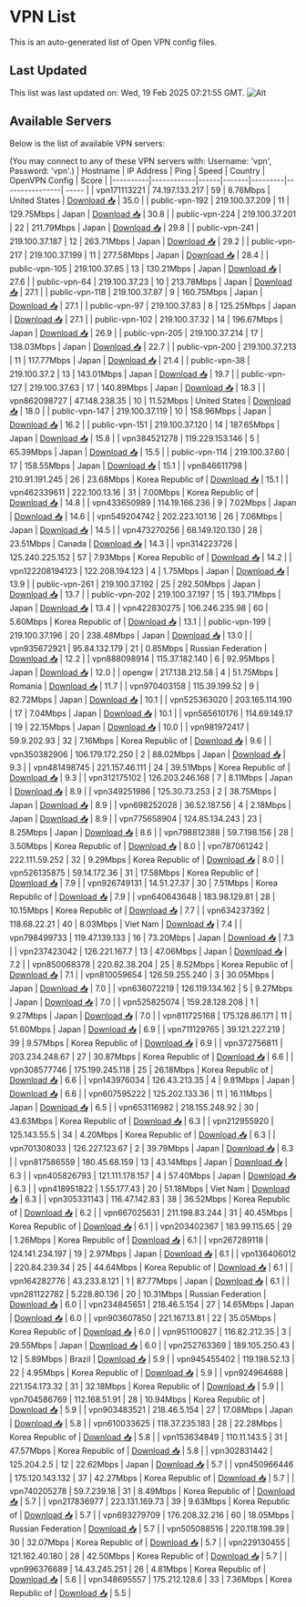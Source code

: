# VPN List

This is an auto-generated list of Open VPN config files.

## Last Updated

This list was last updated on: Wed, 19 Feb 2025 07:21:55 GMT.
![Alt](https://repobeats.axiom.co/api/embed/186b98318ef1479477931607c1ad7d823f12451f.svg "Repobeats analytics image")

## Available Servers

Below is the list of available VPN servers:

(You may connect to any of these VPN servers with: Username: 'vpn', Password: 'vpn'.)
| Hostname | IP Address | Ping | Speed | Country | OpenVPN Config | Score |
|----------|------------|------|-------|---------|----------------| ----- |
| vpn171113221 | 74.197.133.217 | 59 | 8.76Mbps | United States | [Download 📥](./configs/server_0_US.ovpn) | 35.0 |
| public-vpn-192 | 219.100.37.209 | 11 | 129.75Mbps | Japan | [Download 📥](./configs/server_1_JP.ovpn) | 30.8 |
| public-vpn-224 | 219.100.37.201 | 22 | 211.79Mbps | Japan | [Download 📥](./configs/server_2_JP.ovpn) | 29.8 |
| public-vpn-241 | 219.100.37.187 | 12 | 263.71Mbps | Japan | [Download 📥](./configs/server_3_JP.ovpn) | 29.2 |
| public-vpn-217 | 219.100.37.199 | 11 | 277.58Mbps | Japan | [Download 📥](./configs/server_4_JP.ovpn) | 28.4 |
| public-vpn-105 | 219.100.37.85 | 13 | 130.21Mbps | Japan | [Download 📥](./configs/server_5_JP.ovpn) | 27.6 |
| public-vpn-64 | 219.100.37.23 | 10 | 213.78Mbps | Japan | [Download 📥](./configs/server_6_JP.ovpn) | 27.1 |
| public-vpn-118 | 219.100.37.87 | 9 | 160.75Mbps | Japan | [Download 📥](./configs/server_7_JP.ovpn) | 27.1 |
| public-vpn-97 | 219.100.37.83 | 8 | 125.25Mbps | Japan | [Download 📥](./configs/server_8_JP.ovpn) | 27.1 |
| public-vpn-102 | 219.100.37.32 | 14 | 196.67Mbps | Japan | [Download 📥](./configs/server_9_JP.ovpn) | 26.9 |
| public-vpn-205 | 219.100.37.214 | 17 | 138.03Mbps | Japan | [Download 📥](./configs/server_10_JP.ovpn) | 22.7 |
| public-vpn-200 | 219.100.37.213 | 11 | 117.77Mbps | Japan | [Download 📥](./configs/server_11_JP.ovpn) | 21.4 |
| public-vpn-38 | 219.100.37.2 | 13 | 143.01Mbps | Japan | [Download 📥](./configs/server_12_JP.ovpn) | 19.7 |
| public-vpn-127 | 219.100.37.63 | 17 | 140.89Mbps | Japan | [Download 📥](./configs/server_13_JP.ovpn) | 18.3 |
| vpn862098727 | 47.148.238.35 | 10 | 11.52Mbps | United States | [Download 📥](./configs/server_14_US.ovpn) | 18.0 |
| public-vpn-147 | 219.100.37.119 | 10 | 158.96Mbps | Japan | [Download 📥](./configs/server_15_JP.ovpn) | 16.2 |
| public-vpn-151 | 219.100.37.120 | 14 | 187.65Mbps | Japan | [Download 📥](./configs/server_16_JP.ovpn) | 15.8 |
| vpn384521278 | 119.229.153.146 | 5 | 65.39Mbps | Japan | [Download 📥](./configs/server_17_JP.ovpn) | 15.5 |
| public-vpn-114 | 219.100.37.60 | 17 | 158.55Mbps | Japan | [Download 📥](./configs/server_18_JP.ovpn) | 15.1 |
| vpn846611798 | 210.91.191.245 | 26 | 23.68Mbps | Korea Republic of | [Download 📥](./configs/server_19_KR.ovpn) | 15.1 |
| vpn462339611 | 222.100.13.16 | 31 | 7.00Mbps | Korea Republic of | [Download 📥](./configs/server_20_KR.ovpn) | 14.8 |
| vpn433650989 | 114.19.166.236 | 9 | 7.02Mbps | Japan | [Download 📥](./configs/server_21_JP.ovpn) | 14.6 |
| vpn549204742 | 202.223.101.16 | 26 | 7.06Mbps | Japan | [Download 📥](./configs/server_22_JP.ovpn) | 14.5 |
| vpn473270256 | 68.149.120.130 | 28 | 23.51Mbps | Canada | [Download 📥](./configs/server_23_CA.ovpn) | 14.3 |
| vpn314223726 | 125.240.225.152 | 57 | 7.93Mbps | Korea Republic of | [Download 📥](./configs/server_24_KR.ovpn) | 14.2 |
| vpn122208194123 | 122.208.194.123 | 4 | 1.75Mbps | Japan | [Download 📥](./configs/server_25_JP.ovpn) | 13.9 |
| public-vpn-261 | 219.100.37.192 | 25 | 292.50Mbps | Japan | [Download 📥](./configs/server_26_JP.ovpn) | 13.7 |
| public-vpn-202 | 219.100.37.197 | 15 | 193.71Mbps | Japan | [Download 📥](./configs/server_27_JP.ovpn) | 13.4 |
| vpn422830275 | 106.246.235.98 | 60 | 5.60Mbps | Korea Republic of | [Download 📥](./configs/server_28_KR.ovpn) | 13.1 |
| public-vpn-199 | 219.100.37.196 | 20 | 238.48Mbps | Japan | [Download 📥](./configs/server_29_JP.ovpn) | 13.0 |
| vpn935672921 | 95.84.132.179 | 21 | 0.85Mbps | Russian Federation | [Download 📥](./configs/server_30_RU.ovpn) | 12.2 |
| vpn888098914 | 115.37.182.140 | 6 | 92.95Mbps | Japan | [Download 📥](./configs/server_31_JP.ovpn) | 12.0 |
| opengw | 217.138.212.58 | 4 | 51.75Mbps | Romania | [Download 📥](./configs/server_32_RO.ovpn) | 11.7 |
| vpn970403158 | 115.39.199.52 | 9 | 82.72Mbps | Japan | [Download 📥](./configs/server_33_JP.ovpn) | 10.1 |
| vpn525363020 | 203.165.114.190 | 17 | 7.04Mbps | Japan | [Download 📥](./configs/server_34_JP.ovpn) | 10.1 |
| vpn565610176 | 114.69.149.17 | 19 | 22.15Mbps | Japan | [Download 📥](./configs/server_35_JP.ovpn) | 10.0 |
| vpn981972417 | 59.9.202.93 | 32 | 7.16Mbps | Korea Republic of | [Download 📥](./configs/server_36_KR.ovpn) | 9.6 |
| vpn350382906 | 106.179.172.250 | 2 | 88.02Mbps | Japan | [Download 📥](./configs/server_37_JP.ovpn) | 9.3 |
| vpn481498745 | 221.157.46.111 | 24 | 39.51Mbps | Korea Republic of | [Download 📥](./configs/server_38_KR.ovpn) | 9.3 |
| vpn312175102 | 126.203.246.168 | 7 | 8.11Mbps | Japan | [Download 📥](./configs/server_39_JP.ovpn) | 8.9 |
| vpn349251986 | 125.30.73.253 | 2 | 38.75Mbps | Japan | [Download 📥](./configs/server_40_JP.ovpn) | 8.9 |
| vpn698252028 | 36.52.187.56 | 4 | 2.18Mbps | Japan | [Download 📥](./configs/server_41_JP.ovpn) | 8.9 |
| vpn775658904 | 124.85.134.243 | 23 | 8.25Mbps | Japan | [Download 📥](./configs/server_42_JP.ovpn) | 8.6 |
| vpn798812388 | 59.7.198.156 | 28 | 3.50Mbps | Korea Republic of | [Download 📥](./configs/server_43_KR.ovpn) | 8.0 |
| vpn787061242 | 222.111.59.252 | 32 | 9.29Mbps | Korea Republic of | [Download 📥](./configs/server_44_KR.ovpn) | 8.0 |
| vpn526135875 | 59.14.172.36 | 31 | 17.58Mbps | Korea Republic of | [Download 📥](./configs/server_45_KR.ovpn) | 7.9 |
| vpn926749131 | 14.51.27.37 | 30 | 7.51Mbps | Korea Republic of | [Download 📥](./configs/server_46_KR.ovpn) | 7.9 |
| vpn640643648 | 183.98.129.81 | 28 | 10.15Mbps | Korea Republic of | [Download 📥](./configs/server_47_KR.ovpn) | 7.7 |
| vpn634237392 | 118.68.22.21 | 40 | 8.03Mbps | Viet Nam | [Download 📥](./configs/server_48_VN.ovpn) | 7.4 |
| vpn798499733 | 119.47.139.133 | 16 | 73.20Mbps | Japan | [Download 📥](./configs/server_49_JP.ovpn) | 7.3 |
| vpn237423042 | 126.221.167.7 | 13 | 47.06Mbps | Japan | [Download 📥](./configs/server_50_JP.ovpn) | 7.2 |
| vpn850068378 | 220.82.38.204 | 25 | 8.52Mbps | Korea Republic of | [Download 📥](./configs/server_51_KR.ovpn) | 7.1 |
| vpn810059654 | 126.59.255.240 | 3 | 30.05Mbps | Japan | [Download 📥](./configs/server_52_JP.ovpn) | 7.0 |
| vpn636072219 | 126.119.134.162 | 5 | 9.27Mbps | Japan | [Download 📥](./configs/server_53_JP.ovpn) | 7.0 |
| vpn525825074 | 159.28.128.208 | 1 | 9.27Mbps | Japan | [Download 📥](./configs/server_54_JP.ovpn) | 7.0 |
| vpn811725168 | 175.128.86.171 | 11 | 51.60Mbps | Japan | [Download 📥](./configs/server_55_JP.ovpn) | 6.9 |
| vpn711129765 | 39.121.227.219 | 39 | 9.57Mbps | Korea Republic of | [Download 📥](./configs/server_56_KR.ovpn) | 6.9 |
| vpn372756811 | 203.234.248.67 | 27 | 30.87Mbps | Korea Republic of | [Download 📥](./configs/server_57_KR.ovpn) | 6.6 |
| vpn308577746 | 175.199.245.118 | 25 | 26.18Mbps | Korea Republic of | [Download 📥](./configs/server_58_KR.ovpn) | 6.6 |
| vpn143976034 | 126.43.213.35 | 4 | 9.81Mbps | Japan | [Download 📥](./configs/server_59_JP.ovpn) | 6.6 |
| vpn607595222 | 125.202.133.36 | 11 | 16.11Mbps | Japan | [Download 📥](./configs/server_60_JP.ovpn) | 6.5 |
| vpn653116982 | 218.155.248.92 | 30 | 43.63Mbps | Korea Republic of | [Download 📥](./configs/server_61_KR.ovpn) | 6.3 |
| vpn212955920 | 125.143.55.5 | 34 | 4.20Mbps | Korea Republic of | [Download 📥](./configs/server_62_KR.ovpn) | 6.3 |
| vpn701308033 | 126.227.123.67 | 2 | 39.79Mbps | Japan | [Download 📥](./configs/server_63_JP.ovpn) | 6.3 |
| vpn817586559 | 180.45.68.159 | 13 | 43.14Mbps | Japan | [Download 📥](./configs/server_64_JP.ovpn) | 6.3 |
| vpn405826793 | 121.111.178.157 | 4 | 57.40Mbps | Japan | [Download 📥](./configs/server_65_JP.ovpn) | 6.3 |
| vpn418951822 | 1.55.177.43 | 20 | 51.18Mbps | Viet Nam | [Download 📥](./configs/server_66_VN.ovpn) | 6.3 |
| vpn305331143 | 116.47.142.83 | 38 | 36.52Mbps | Korea Republic of | [Download 📥](./configs/server_67_KR.ovpn) | 6.2 |
| vpn667025631 | 211.198.83.244 | 31 | 40.45Mbps | Korea Republic of | [Download 📥](./configs/server_68_KR.ovpn) | 6.1 |
| vpn203402367 | 183.99.115.65 | 29 | 1.26Mbps | Korea Republic of | [Download 📥](./configs/server_69_KR.ovpn) | 6.1 |
| vpn267289118 | 124.141.234.197 | 19 | 2.97Mbps | Japan | [Download 📥](./configs/server_70_JP.ovpn) | 6.1 |
| vpn136406012 | 220.84.239.34 | 25 | 44.64Mbps | Korea Republic of | [Download 📥](./configs/server_71_KR.ovpn) | 6.1 |
| vpn164282776 | 43.233.8.121 | 1 | 87.77Mbps | Japan | [Download 📥](./configs/server_72_JP.ovpn) | 6.1 |
| vpn281122782 | 5.228.80.136 | 20 | 10.31Mbps | Russian Federation | [Download 📥](./configs/server_73_RU.ovpn) | 6.0 |
| vpn234845651 | 218.46.5.154 | 27 | 14.65Mbps | Japan | [Download 📥](./configs/server_74_JP.ovpn) | 6.0 |
| vpn903607850 | 221.167.13.81 | 22 | 35.05Mbps | Korea Republic of | [Download 📥](./configs/server_75_KR.ovpn) | 6.0 |
| vpn951100827 | 116.82.212.35 | 3 | 29.55Mbps | Japan | [Download 📥](./configs/server_76_JP.ovpn) | 6.0 |
| vpn252763369 | 189.105.250.43 | 12 | 5.89Mbps | Brazil | [Download 📥](./configs/server_77_BR.ovpn) | 5.9 |
| vpn945455402 | 119.198.52.13 | 22 | 4.95Mbps | Korea Republic of | [Download 📥](./configs/server_78_KR.ovpn) | 5.9 |
| vpn924964688 | 221.154.173.32 | 31 | 32.18Mbps | Korea Republic of | [Download 📥](./configs/server_79_KR.ovpn) | 5.9 |
| vpn704586769 | 112.168.51.91 | 28 | 10.94Mbps | Korea Republic of | [Download 📥](./configs/server_80_KR.ovpn) | 5.9 |
| vpn903483521 | 218.46.5.154 | 27 | 17.08Mbps | Japan | [Download 📥](./configs/server_81_JP.ovpn) | 5.8 |
| vpn610033625 | 118.37.235.183 | 28 | 22.28Mbps | Korea Republic of | [Download 📥](./configs/server_82_KR.ovpn) | 5.8 |
| vpn153634849 | 110.11.143.5 | 31 | 47.57Mbps | Korea Republic of | [Download 📥](./configs/server_83_KR.ovpn) | 5.8 |
| vpn302831442 | 125.204.2.5 | 12 | 22.62Mbps | Japan | [Download 📥](./configs/server_84_JP.ovpn) | 5.7 |
| vpn450966446 | 175.120.143.132 | 37 | 42.27Mbps | Korea Republic of | [Download 📥](./configs/server_85_KR.ovpn) | 5.7 |
| vpn740205278 | 59.7.239.18 | 31 | 8.49Mbps | Korea Republic of | [Download 📥](./configs/server_86_KR.ovpn) | 5.7 |
| vpn217836977 | 223.131.169.73 | 39 | 9.63Mbps | Korea Republic of | [Download 📥](./configs/server_87_KR.ovpn) | 5.7 |
| vpn693279709 | 176.208.32.216 | 60 | 18.05Mbps | Russian Federation | [Download 📥](./configs/server_88_RU.ovpn) | 5.7 |
| vpn505088516 | 220.118.198.39 | 30 | 32.07Mbps | Korea Republic of | [Download 📥](./configs/server_89_KR.ovpn) | 5.7 |
| vpn229130455 | 121.162.40.180 | 28 | 42.50Mbps | Korea Republic of | [Download 📥](./configs/server_90_KR.ovpn) | 5.7 |
| vpn996376689 | 14.43.245.251 | 26 | 4.81Mbps | Korea Republic of | [Download 📥](./configs/server_91_KR.ovpn) | 5.6 |
| vpn348695557 | 175.212.128.6 | 33 | 7.36Mbps | Korea Republic of | [Download 📥](./configs/server_92_KR.ovpn) | 5.5 |
